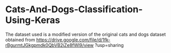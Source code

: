 # Cats-And-Dogs-Classification-Using-Keras
The dataset used is a modified version of the original cats and dogs dataset obtained from 
https://drive.google.com/file/d/1fk-rBgurmtJGkgpmdk0QbVB2iZe8fWl9/view
?usp=sharing
